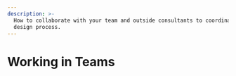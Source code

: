 ```yaml
---
description: >-
  How to collaborate with your team and outside consultants to coordinate the
  design process.
---
```


# Working in Teams

